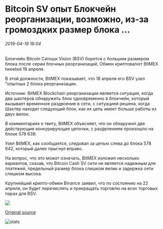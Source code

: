 # Bitcoin SV опыт Блокчейн реорганизации, возможно, из-за громоздких размер блока ...

###### 2019-04-19 16:04

Блокчейн Bitcoin Сатоши Vision (BSV) борется с большим размером блока после серии блочных реорганизаций, Обмен криптовалют BitMEX tweeted 19 апреля.

В этой должности, BitMEX показывает, что 18 апреля его BSV узел "опытных 2 блока реорганизации.

Источник: BitMEX Blockchain реорганизации является ситуация, когда два шахтеров обнаружить блок одновременно в блокчейн, который вызывает временное раздвоение в сети, с ситуацией решена, когда Шахтер находит следующий блок, как их цепь имеет больше работы из двух вилок.

В комментариях к твиту, BitMEX объясняет, что он обнаружил две действующие конкурирующие цепочки, с разделением произошло на блоке 578 639.

Узел BitMEX, как сообщается, следовал за цепью слева до блока 578 642, который далее прыгнул вправо.

На вопрос, что это может означать, BitMEX изложил несколько вариантов, сказав, что Bitcoin Cash SV сети не является надежным для платежей, предельный размер блока слишком велик и задержка сети слишком высока.

Крупнейший крипто-обмен Binance заявил, что по состоянию на 22 апреля, он будет перечислять и прекращать торговлю на всех торговых парах для BSV.

![](https://s3.cointelegraph.com/storage/uploads/view/086fdcf5c924a1030d4902ef8a38f876.png)

[Original source](https://cointelegraph.com/news/bitcoin-sv-experiences-blockchain-reorganizations-possibly-due-to-unwieldy-block-size)

![stats](https://c.statcounter.com/11760860/0/a89fa40b/1/ "stats")